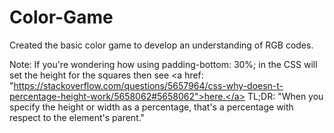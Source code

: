 # Color-Game

Created the basic color game to develop an understanding of RGB codes.



Note: If you're wondering how using padding-bottom: 30%; in the CSS will set the height for the squares then see <a href: "https://stackoverflow.com/questions/5657964/css-why-doesn-t-percentage-height-work/5658062#5658062">here.</a>
TL;DR: "When you specify the height or width as a percentage, that's a percentage with respect to the element's parent."
